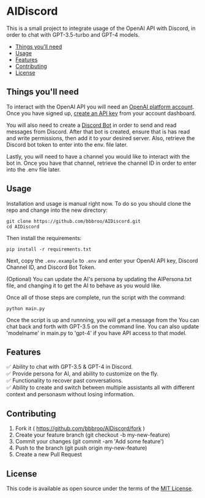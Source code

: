 # AIDiscord

This is a small project to integrate usage of the OpenAI API with Discord, in order to chat with GPT-3.5-turbo and GPT-4 models.

* [Things you'll need](#things-youll-need)
* [Usage](#usage)
* [Features](#features)
* [Contributing](#contributing)
* [License](#license)

## Things you'll need

To interact with the OpenAI API you will need an [OpenAI platform account](https://platform.openai.com/overview). Once you have signed up, [create an API key](https://platform.openai.com/account/api-keys) from your account dashboard.

You will also need to create a [Discord Bot](https://discord.com/developers/applications) in order to send and read messages from Discord. After that bot is created, ensure that is has read and write permissions, then add it to your desired server. Also, retrieve the Discord bot token to enter into the env. file later.

Lastly, you will need to have a channel you would like to interact with the bot in. Once you have that channel, retrieve the channel ID in order to enter into the .env file later.

## Usage

Installation and usage is manual right now. To do so you should clone the repo and change into the new directory:

```
git clone https://github.com/bbbroo/AIDiscord.git
cd AIDiscord
```

Then install the requirements:

```
pip install -r requirements.txt
```

Next, copy the `.env.example` to `.env` and enter your OpenAI API key, Discord Channel ID, and Discord Bot Token. 

(Optional) You can update the AI's persona by updating the AIPersona.txt file, and changing it to get the AI to behave as you would like.

Once all of those steps are complete, run the script with the command:

```
python main.py
```

Once the script is up and runnning, you will get a message from the You can chat back and forth with GPT-3.5 on the command line. You can also update 'modelname' in main.py to 'gpt-4' if you have API access to that model.

## Features

✅ Ability to chat with GPT-3.5 & GPT-4 in Discord. </br>
✅ Provide persona for AI, and ability to customize on the fly. </br>
✅ Functionality to recover past conversations. </br>
✅ Ability to create and switch between multiple assistants all with different context and personasm without losing information.  </br>
<!-- ⬜ Mercur -->

## Contributing

1. Fork it ( https://github.com/bbbroo/AIDiscord/fork )
2. Create your feature branch (git checkout -b my-new-feature)
3. Commit your changes (git commit -am 'Add some feature')
4. Push to the branch (git push origin my-new-feature)
5. Create a new Pull Request


## License

This code is available as open source under the terms of the [MIT License](https://opensource.org/license/mit/).
